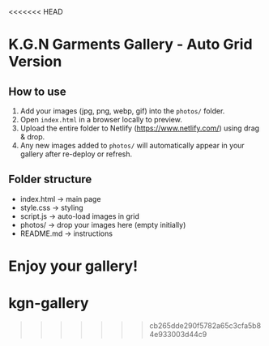 <<<<<<< HEAD
# K.G.N Garments Gallery - Auto Grid Version

## How to use
1. Add your images (jpg, png, webp, gif) into the `photos/` folder.
2. Open `index.html` in a browser locally to preview.
3. Upload the entire folder to Netlify (https://www.netlify.com/) using drag & drop.
4. Any new images added to `photos/` will automatically appear in your gallery after re-deploy or refresh.

## Folder structure
- index.html → main page
- style.css → styling
- script.js → auto-load images in grid
- photos/ → drop your images here (empty initially)
- README.md → instructions

Enjoy your gallery!
=======
# kgn-gallery
>>>>>>> cb265dde290f5782a65c3cfa5b84e933003d44c9
